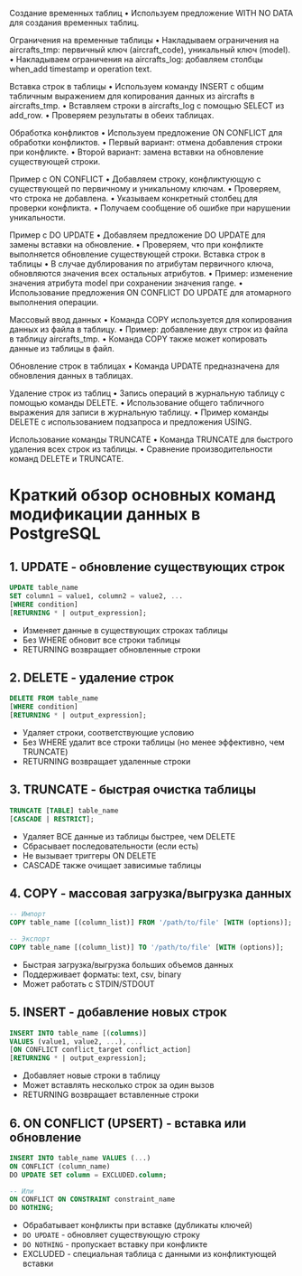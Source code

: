 Создание временных таблиц
• Используем предложение WITH NO DATA для создания временных таблиц.

Ограничения на временные таблицы
• Накладываем ограничения на aircrafts_tmp: первичный ключ (aircraft_code), уникальный ключ (model).
• Накладываем ограничения на aircrafts_log: добавляем столбцы when_add timestamp и operation text.

Вставка строк в таблицы
• Используем команду INSERT с общим табличным выражением для копирования данных из aircrafts в aircrafts_tmp.
• Вставляем строки в aircrafts_log с помощью SELECT из add_row.
• Проверяем результаты в обеих таблицах.

Обработка конфликтов
• Используем предложение ON CONFLICT для обработки конфликтов.
• Первый вариант: отмена добавления строки при конфликте.
• Второй вариант: замена вставки на обновление существующей строки.

Пример с ON CONFLICT
• Добавляем строку, конфликтующую с существующей по первичному и уникальному ключам.
• Проверяем, что строка не добавлена.
• Указываем конкретный столбец для проверки конфликта.
• Получаем сообщение об ошибке при нарушении уникальности.

Пример с DO UPDATE
• Добавляем предложение DO UPDATE для замены вставки на обновление.
• Проверяем, что при конфликте выполняется обновление существующей строки.
Вставка строк в таблицы
• В случае дублирования по атрибутам первичного ключа, обновляются значения всех остальных атрибутов.
• Пример: изменение значения атрибута model при сохранении значения range.
• Использование предложения ON CONFLICT DO UPDATE для атомарного выполнения операции.

Массовый ввод данных
• Команда COPY используется для копирования данных из файла в таблицу.
• Пример: добавление двух строк из файла в таблицу aircrafts_tmp.
• Команда COPY также может копировать данные из таблицы в файл.

Обновление строк в таблицах
• Команда UPDATE предназначена для обновления данных в таблицах.


Удаление строк из таблиц
• Запись операций в журнальную таблицу с помощью команды DELETE.
• Использование общего табличного выражения для записи в журнальную таблицу.
• Пример команды DELETE с использованием подзапроса и предложения USING.

Использование команды TRUNCATE
• Команда TRUNCATE для быстрого удаления всех строк из таблицы.
• Сравнение производительности команд DELETE и TRUNCATE.


# Краткий обзор основных команд модификации данных в PostgreSQL

## 1. **UPDATE** - обновление существующих строк
```sql
UPDATE table_name 
SET column1 = value1, column2 = value2, ...
[WHERE condition]
[RETURNING * | output_expression];
```
- Изменяет данные в существующих строках таблицы
- Без WHERE обновит все строки таблицы
- RETURNING возвращает обновленные строки

## 2. **DELETE** - удаление строк
```sql
DELETE FROM table_name 
[WHERE condition]
[RETURNING * | output_expression];
```
- Удаляет строки, соответствующие условию
- Без WHERE удалит все строки таблицы (но менее эффективно, чем TRUNCATE)
- RETURNING возвращает удаленные строки

## 3. **TRUNCATE** - быстрая очистка таблицы
```sql
TRUNCATE [TABLE] table_name 
[CASCADE | RESTRICT];
```
- Удаляет ВСЕ данные из таблицы быстрее, чем DELETE
- Сбрасывает последовательности (если есть)
- Не вызывает триггеры ON DELETE
- CASCADE также очищает зависимые таблицы

## 4. **COPY** - массовая загрузка/выгрузка данных
```sql
-- Импорт
COPY table_name [(column_list)] FROM '/path/to/file' [WITH (options)];

-- Экспорт 
COPY table_name [(column_list)] TO '/path/to/file' [WITH (options)];
```
- Быстрая загрузка/выгрузка больших объемов данных
- Поддерживает форматы: text, csv, binary
- Может работать с STDIN/STDOUT

## 5. **INSERT** - добавление новых строк
```sql
INSERT INTO table_name [(columns)] 
VALUES (value1, value2, ...), ...
[ON CONFLICT conflict_target conflict_action]
[RETURNING * | output_expression];
```
- Добавляет новые строки в таблицу
- Может вставлять несколько строк за один вызов
- RETURNING возвращает вставленные строки

## 6. **ON CONFLICT** (UPSERT) - вставка или обновление
```sql
INSERT INTO table_name VALUES (...) 
ON CONFLICT (column_name) 
DO UPDATE SET column = EXCLUDED.column;

-- Или
ON CONFLICT ON CONSTRAINT constraint_name 
DO NOTHING;
```
- Обрабатывает конфликты при вставке (дубликаты ключей)
- `DO UPDATE` - обновляет существующую строку
- `DO NOTHING` - пропускает вставку при конфликте
- EXCLUDED - специальная таблица с данными из конфликтующей вставки